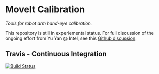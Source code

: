 # MoveIt Calibration

*Tools for robot arm hand-eye calibration.*

This repository is still in experiemental status. For full discussion of the ongoing effort from Yu Yan @ Intel, see this [Github discussion](https://github.com/ros-planning/moveit/issues/1070).

## Travis - Continuous Integration

[![Build Status](https://travis-ci.com/ros-planning/moveit_calibration.svg?branch=master)](https://travis-ci.com/ros-planning/moveit_calibration)
